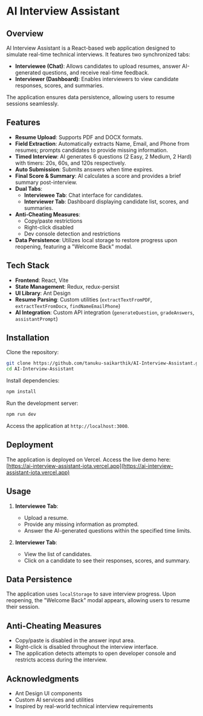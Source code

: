 # AI Interview Assistant

## Overview

AI Interview Assistant is a React-based web application designed to simulate real-time technical interviews. It features two synchronized tabs:

- **Interviewee (Chat)**: Allows candidates to upload resumes, answer AI-generated questions, and receive real-time feedback.
- **Interviewer (Dashboard)**: Enables interviewers to view candidate responses, scores, and summaries.

The application ensures data persistence, allowing users to resume sessions seamlessly.

## Features

- **Resume Upload**: Supports PDF and DOCX formats.
- **Field Extraction**: Automatically extracts Name, Email, and Phone from resumes; prompts candidates to provide missing information.
- **Timed Interview**: AI generates 6 questions (2 Easy, 2 Medium, 2 Hard) with timers: 20s, 60s, and 120s respectively.
- **Auto Submission**: Submits answers when time expires.
- **Final Score & Summary**: AI calculates a score and provides a brief summary post-interview.
- **Dual Tabs**:
  - **Interviewee Tab**: Chat interface for candidates.
  - **Interviewer Tab**: Dashboard displaying candidate list, scores, and summaries.
- **Anti-Cheating Measures**:
  - Copy/paste restrictions
  - Right-click disabled
  - Dev console detection and restrictions
- **Data Persistence**: Utilizes local storage to restore progress upon reopening, featuring a "Welcome Back" modal.

## Tech Stack

- **Frontend**: React, Vite
- **State Management**: Redux, redux-persist
- **UI Library**: Ant Design
- **Resume Parsing**: Custom utilities (`extractTextFromPDF`, `extractTextFromDocx`, `findNameEmailPhone`)
- **AI Integration**: Custom API integration (`generateQuestion`, `gradeAnswers`, `assistantPrompt`)

## Installation

Clone the repository:

```bash
git clone https://github.com/tanuku-saikarthik/AI-Interview-Assistant.git
cd AI-Interview-Assistant
```

Install dependencies:

```bash
npm install
```

Run the development server:

```bash
npm run dev
```

Access the application at `http://localhost:3000`.

## Deployment

The application is deployed on Vercel. Access the live demo here: [https://ai-interview-assistant-iota.vercel.app](https://ai-interview-assistant-iota.vercel.app)

## Usage

1. **Interviewee Tab**:
   - Upload a resume.
   - Provide any missing information as prompted.
   - Answer the AI-generated questions within the specified time limits.

2. **Interviewer Tab**:
   - View the list of candidates.
   - Click on a candidate to see their responses, scores, and summary.

## Data Persistence

The application uses `localStorage` to save interview progress. Upon reopening, the "Welcome Back" modal appears, allowing users to resume their session.

## Anti-Cheating Measures

- Copy/paste is disabled in the answer input area.
- Right-click is disabled throughout the interview interface.
- The application detects attempts to open developer console and restricts access during the interview.
## Acknowledgments

- Ant Design UI components
- Custom AI services and utilities
- Inspired by real-world technical interview requirements


